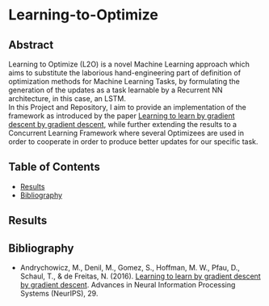 # Learning-to-Optimize

## Abstract
Learning to Optimize (L2O) is a novel Machine Learning approach which aims to substitute the laborious hand-engineering part of definition of optimization methods for Machine Learning Tasks, by formulating the generation of the updates as a task learnable by a Recurrent NN architecture, in this case, an LSTM.   
In this Project and Repository, I aim to provide an implementation of the framework as introduced by the paper [Learning to learn by gradient descent by gradient descent](https://arxiv.org/abs/1606.04474), while further extending the results to a Concurrent Learning Framework where several Optimizees are used in order to cooperate in order to produce better updates for our specific task.

## Table of Contents

- [Results](#results)
- [Bibliography](#bibliography)


## Results

## Bibliography

- Andrychowicz, M., Denil, M., Gomez, S., Hoffman, M. W., Pfau, D., Schaul, T., & de Freitas, N. (2016). [Learning to learn by gradient descent by gradient descent](https://arxiv.org/abs/1606.04474). Advances in Neural Information Processing Systems (NeurIPS), 29.
